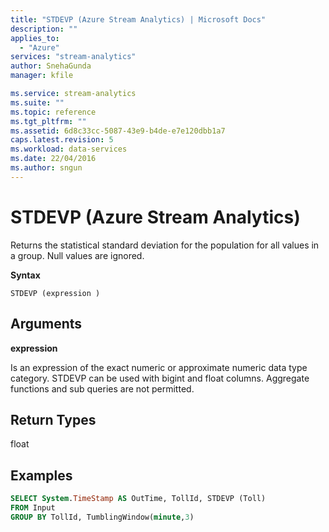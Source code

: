 ```yaml
---
title: "STDEVP (Azure Stream Analytics) | Microsoft Docs"
description: ""
applies_to: 
  - "Azure"
services: "stream-analytics"
author: SnehaGunda
manager: kfile

ms.service: stream-analytics
ms.suite: ""
ms.topic: reference
ms.tgt_pltfrm: ""   
ms.assetid: 6d8c33cc-5087-43e9-b4de-e7e120dbb1a7
caps.latest.revision: 5
ms.workload: data-services
ms.date: 22/04/2016
ms.author: sngun
---
```

# STDEVP (Azure Stream Analytics)
  Returns the statistical standard deviation for the population for all values in a group. Null values are ignored.  
  
 **Syntax**  
  
```  
STDEVP (expression )  
```  
  
## Arguments  
 **expression**  
  
 Is an expression of the exact numeric or approximate numeric data type category. STDEVP can be used with bigint and float columns. Aggregate functions and sub queries are not permitted.  
  
## Return Types  
 float  
  
## Examples  
  
```SQL  
SELECT System.TimeStamp AS OutTime, TollId, STDEVP (Toll)   
FROM Input  
GROUP BY TollId, TumblingWindow(minute,3)  
  
```  
  
  